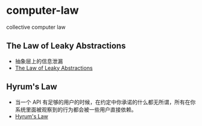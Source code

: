 # computer-law
collective computer law


## The Law of Leaky Abstractions

- 抽象层上的信息泄漏
- [The Law of Leaky Abstractions](https://www.joelonsoftware.com/2002/11/11/the-law-of-leaky-abstractions/)


## Hyrum's Law

- 当一个 API 有足够的用户的时候，在约定中你承诺的什么都无所谓，所有在你系统里面被观察到的行为都会被一些用户直接依赖。
- [Hyrum's Law](http://www.hyrumslaw.com/)
